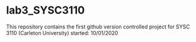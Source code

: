 # lab3_SYSC3110
This repository contains the first github version controlled project for SYSC 3110 (Carleton University) started: 10/01/2020
